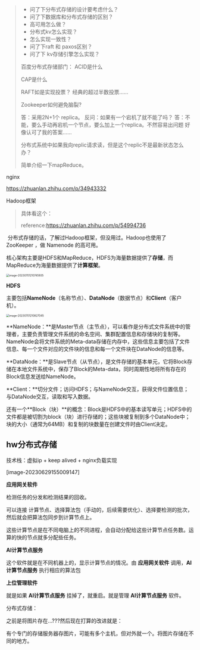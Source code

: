 > * 问了下分布式存储的设计要考虑什么？
> * 问了下数据库和分布式存储的区别？
> * 高可用怎么做？
> * 分布式kv怎么实现？
> * 怎么实现一致性？
> * 问了下raft 和 paxos区别？
> * 问了下 kv存储引擎怎么实现？
>
> 百度分布式存储部门：
>   ACID是什么
>
>   CAP是什么
>
>   RAFT如是实现投票？
>   经典的超过半数投票……
>
>   Zookeeper如何避免脑裂?
>   
>   答：采用2N+1个 replica。
>   反问：如果有一个宕机了就不能了吗？
>   答：不能，要么手动再宕机一个节点，要么加上一个replica。不然容易出问题
>   好像认可了我的答案……
>   
>   分布式系统中如果我向replic请求读，但是这个replic不是最新状态怎么办？
>   
>   简单介绍一下mapReduce。
>
> 



nginx

https://zhuanlan.zhihu.com/p/34943332

Hadoop框架

> 具体看这个：
>
> reference:https://zhuanlan.zhihu.com/p/54994736

​	分布式存储的话，了解过Hadoop框架，但没用过。Hadoop也使用了 ZooKeeper ，做 Namenode 的高可用。

​	核心架构主要是HDFS和MapReduce，HDFS为海量数据提供了**存储**，而MapReduce为海量数据提供了**计算框架**。

<img src="E:\MarkDown\picture\image-20230701210745935.png" alt="image-20230701210745935" style="zoom:50%;" />

**HDFS**

​	主要包括**NameNode**（名称节点）、**DataNode**（数据节点）和**Client**（客户机）。

<img src="E:\MarkDown\picture\image-20230701210827045.png" alt="image-20230701210827045" style="zoom:50%;" />

**NameNode：**是Master节点（主节点），可以看作是分布式文件系统中的管理者，主要负责管理文件系统的命名空间、集群配置信息和存储块的复制等。NameNode会将文件系统的Meta-data存储在内存中，这些信息主要包括了文件信息、每一个文件对应的文件块的信息和每一个文件块在DataNode的信息等。

**DataNode：**是Slave节点（从节点），是文件存储的基本单元，它将Block存储在本地文件系统中，保存了Block的Meta-data，同时周期性地将所有存在的Block信息发送给NameNode。

**Client：**切分文件；访问HDFS；与NameNode交互，获得文件位置信息；与DataNode交互，读取和写入数据。 



还有一个**Block（块）**的概念：Block是HDFS中的基本读写单元；HDFS中的文件都是被切割为block（块）进行存储的；这些块被复制到多个DataNode中；块的大小（通常为64MB）和复制的块数量在创建文件时由Client决定。



## hw分布式存储

技术栈：虚拟ip + keep alived + nginx负载实现

[image-20230629155009147]

**应用网关软件**

 检测任务的分发和检测结果的回收。

 可以连接 计算节点、选择算法包（手动的，后续需要优化）、选择要检测的批次，然后就会把算法包同步到计算节点上。

 这些计算节点是在不同电脑上的不同进程，会自动分配给这些计算节点任务数。运算的快的节点就多分配些任务。

**AI计算节点服务**

 这个软件就是在不同机器上的，显示计算节点的情况。由 **应用网关软件** 调用，**AI计算节点服务** 执行相应的算法包

**上位管理软件**

 就是如果 **AI计算节点服务** 挂掉了，就重启。就是管理 **AI计算节点服务** 软件。



分布式存储：

 之前是将图片存在...???然后现在打算的改进就是：

 有个专门的存储服务器存图片，可能有多个主机，但对外就一个。将图片存储在不同的地方。